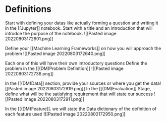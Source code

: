 # Definitions
Start with defining your datas like actually forming a question and writing it in the [[Jupyter]] notebook.
Start with a title and  an introduction that will introdce the purpose of the notebook. 
![[Pasted image 20220803172601.png]]

Define your [[Machine Learning Frameworks]] on how you will approach the problem
![[Pasted image 20220803172640.png]]

Each one of this will have their own introductory questions
Define the problem in the [[(DM)Problem Definition]]
![[Pasted image 20220803172738.png]]

In the [[(DM)Data]] section, provide your sources or where you get the data![[Pasted image 20220803172819.png]]
In the [[(DM)Evaluation]] Stage, define what will be the satisfying requirement that will state our success
![[Pasted image 20220803172911.png]]

In the [[(DM)Feature]]. we will state the Data dictionary of the definition of each feature used
![[Pasted image 20220803172950.png]]

